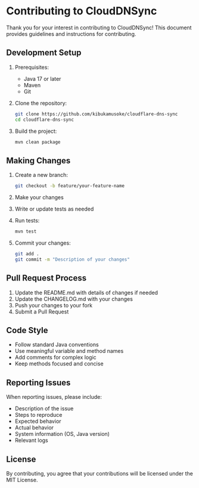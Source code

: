 # Contributing to CloudDNSync

Thank you for your interest in contributing to CloudDNSync! This document provides guidelines and instructions for contributing.

## Development Setup

1. Prerequisites:
   - Java 17 or later
   - Maven
   - Git

2. Clone the repository:
   ```bash
   git clone https://github.com/kibukamusoke/cloudflare-dns-sync
   cd cloudflare-dns-sync
   ```

3. Build the project:
   ```bash
   mvn clean package
   ```

## Making Changes

1. Create a new branch:
   ```bash
   git checkout -b feature/your-feature-name
   ```

2. Make your changes
3. Write or update tests as needed
4. Run tests:
   ```bash
   mvn test
   ```

5. Commit your changes:
   ```bash
   git add .
   git commit -m "Description of your changes"
   ```

## Pull Request Process

1. Update the README.md with details of changes if needed
2. Update the CHANGELOG.md with your changes
3. Push your changes to your fork
4. Submit a Pull Request

## Code Style

- Follow standard Java conventions
- Use meaningful variable and method names
- Add comments for complex logic
- Keep methods focused and concise

## Reporting Issues

When reporting issues, please include:
- Description of the issue
- Steps to reproduce
- Expected behavior
- Actual behavior
- System information (OS, Java version)
- Relevant logs

## License

By contributing, you agree that your contributions will be licensed under the MIT License. 